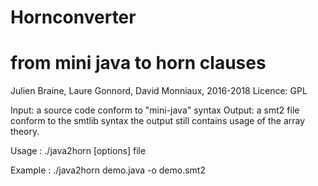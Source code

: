 # Hornconverter
# from mini java to horn clauses

Julien Braine, Laure Gonnord, David Monniaux, 2016-2018
Licence: GPL

Input: a source code conform to "mini-java" syntax
Output: a smt2 file conform to the smtlib syntax 
the output still contains usage of the array theory.

Usage : ./java2horn [options] file

Example : ./java2horn demo.java -o demo.smt2
